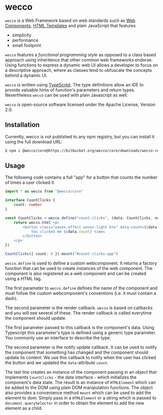 # wecco

`wecco` is a Web Framework based on web standards such as [Web Components](https://www.webcomponents.org/), 
[HTML Templates](https://developer.mozilla.org/de/docs/Web/HTML/Element/template) and plain JavaScript that features

* simplicity
* performance
* small footprint

`wecco` features a _functional programming style_ as opposed to a class based approach using inheritence that other common web frameworks endorse. Using functions to express a dynamic web UI allows a developer to focus on a descriptive approach, where as classes tend to obfuscate the concepts behind a dynamic UI.

`wecco` is written using [TypeScript](https://www.typescriptlang.org/). The type definitions allow an IDE to provide valuable hints of function's parameters and return types. Nevertheless `wecco` can be used with plain Javascript as well.

`wecco` is open-source software licensed under the Apache License, Version 2.0.

## Installation

Currently, wecco is not published to any npm registry, but you can install it using the full download URL:

```bash
$ npm i @wecco/core@https://bitbucket.org/wecco/core/downloads/wecco-core-0.1.0.tgz
```

## Usage

The following code contains a full "app" for a button that counts the number of times a user clicked it.

```typescript
import * as wecco from "@wecco/core"

interface CountClicks {
    count: number
}

const CountClicks = wecco.define("count-clicks", (data: CountClicks, notifyUpdate) => {
    return wecco.html`<p>
        <button class="waves-effect waves-light btn" data-count=${data.count} @click=${() => { data.count++; notifyUpdate(); }}>
            You clicked me ${data.count} times
        </button>
    </p>`
})

CountClicks({ count: 0 }).mount("#count-clicks-app")
```

`wecco.define` is used to define a custom webcomponent. It returns a factory function that can be used to create instances of the web component. The component is also registered as a web component and can be created using a HTML tag.

The first parameter to `wecco.define` defines the name of the component and must follow the custom webcomponent's conventions (i.e. it must contain a dash). 

The second parameter is the render callback. `wecco` is based on callbacks and you will see several of these. The render callback is called everytime the component should update. 

The first parameter passed to this callback is the component's data. Using Typescript this parameter's type is defined using a generic type parameter. You commonly use an interface to describe the type. 

The second parameter is the notify update callback. It can be used to notify the component that something has changed and the component should update its content. We use this callback to notify when the user has clicked the button and we updated the `data`-attribute `count`.

The last line creates an instance of the component passing in an object that implements `CountClicks` - the data interface - which initializes the component's data state. The result is an instance of `HTMLElement` which can be added to the DOM using plain DOM manipulation functions. The object also provides a convenience method `mount` which can be used to add the element to dom: Simply pass in a `HTMLElement` or a string which is passed to `document.querySelector` in order to obtain the element to add the new element as a child.